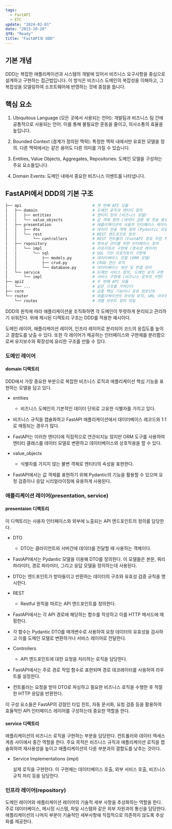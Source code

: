 ```yaml
---
tags:
  - FastAPI
  - ETC
update: "2024-02-01"
date: "2023-10-20"
상태: "Ready"
title: "FastAPI와 DDD"
---
```

## 기본 개념

DDD는 복잡한 애플리케이션과 시스템의 개발에 있어서 비즈니스 요구사항을 중심으로 설계하고 구현하는 접근법입니다. 이 방식은 비즈니스 도메인의 복잡성을 이해하고, 그 복잡성을 모델링하여 소프트웨어에 반영하는 것에 중점을 둡니다.

## 핵심 요소

1. Ubiquitous Language (모든 곳에서 사용되는 언어): 개발팀과 비즈니스 팀 간에 공통적으로 사용되는 언어. 이를 통해 불필요한 혼동을 줄이고, 의사소통의 효율을 높입니다.

1. Bounded Context (경계가 정의된 맥락): 특정한 맥락 내에서만 유효한 모델을 정의. 다른 맥락에서는 같은 용어도 다른 의미를 가질 수 있습니다.

1. Entities, Value Objects, Aggregates, Repositories: 도메인 모델을 구성하는 주요 요소들입니다.

1. Domain Events: 도메인 내에서 중요한 비즈니스 이벤트를 나타냅니다.

## FastAPI에서 DDD의 기본 구조

```bash
├── api                               # 첫 번째 API 모듈
│   ├── domain                        # 도메인 로직과 엔티티 정의
│   │   ├── entities                  # 엔티티 정의 (비즈니스 모델)
│   │   └── value_objects             # 값 객체 정의 (데이터 검증 및 전송 용도)
│   ├── presentation                  # 애플리케이션의 사용자 인터페이스 레이어
│   │   ├── dto                       # 데이터 전송 객체 정의 (Pydantic 모델)
│   │   └── rest                      # REST 엔드포인트 정의
│   │       └── controllers           # REST 컨트롤러 (FastAPI 경로 작업 처리)
│   ├── repository                    # 영속성 관리를 위한 인터페이스 정의
│   │   └── impl                      # 리포지토리 구현체 (영속성 레이어)
│   │       └── sql                   # SQL 기반 리포지토리 구현체
│   │           ├── models.py         # 데이터베이스 모델 (ORM 모델)
│   │           ├── crud.py           # CRUD 연산 로직
│   │           └── database.py       # 데이터베이스 세션 및 연결 관리
│   └── service                       # 도메인 서비스 정의, 도메인 로직 구현
│       └── impl                      # 서비스 구현체 (비즈니스 로직의 구현)
├── api2                              # 두 번째 API 모듈
│   └── ...                           # 같은 구조를 가져간다
├── core                              # 공통 핵심 기능이나 공유 컴포넌트
└── router                            # 애플리케이션의 라우팅 로직, URL 라우트 정의
    └── routes                        # 개별 라우트 정의 파일
```

DDD의 원칙에 따라 애플리케이션을 조직화하면 각 도메인이 뚜렷하게 분리되고 관리하기 쉬워진다. 위에 제시된 디렉토리 구조는 DDD를 적용한 예시이다. 

도메인 레이어, 애플리케이션 레이어, 인프라 레이어로 분리되어 코드의 응집도를 높이고 결합도를 낮출 수 있다. 또한 각 레이어가 제공하는 인터페이스와 구현체를 분리함으로써 유지보수와 확장성에 유리한 구조를 만들 수 있다. 

### 도메인 레이어

#### domain 디렉토리

DDD에서 가장 중요한 부분으로 복잡한 비즈니스 로직과 애플리케이션 핵심 기능을 표현하는 모델을 담고 있다. 

- entities

    - 비즈니스 도메인의 기본적인 데이터 단위로 고유한 식별자를 가지고 있다. 
- 비즈니스 규칙을 캡슐화하고 FastAPI 애플리케이션에서 데이터베이스 레코드와 1:1로 매핑되는 경우가 많다. 
- FastAPI는 이러한 엔티티에 직접적으로 연관되지능 않지만 ORM 도구를 사용하여 엔티티 클래스를 데이터 모델로 변환하고 데이터베이스와 상호작용을 할 수 있다. 

- value_objects

    - 식별자를 가지지 않는 불변 객체로 엔티티의 속성을 표현한다. 
- FastAPI에서는 값 객체를 표현하기 위해 Pydantic의 기능을 활용할 수 있으며 요청 검증이나 응답 시리얼라이징에 유용하게 사용된다. 

### 애플리케이션 레이어(presentation, service)

#### presentaion 디렉토리

이 디렉토리는 사용자 인터페이스와 외부에 노출되는 API 엔드포인트의 정의를 담당한다. 

- DTO

    - DTO는 클라이언트와 서버간에 데이터를 전달할 때 사용하는 객체이다.
- FastAPI에서는 Pydantic 모델을 이용해 DTO를 정의한다. 이 모델들은 본문, 쿼리 파라미터, 경로 파라미터, 그리고 응답 모델을 정의하는데 사용된다.
- DTO는 엔드포인트가 받아들이고 반환하는 데이터의 구조와 유효성 검증 규칙을 명시한다.

- REST

    - Restful 원칙을 따르는 API 엔드포인트를 정의한다. 
- FastAPI에서는 각 API 경로에 해당하는 함수를 작성하고 이를 HTTP 메서드에 매핑한다. 
- 각 함수는 Pydantic DTO를 매개변수로 사용하여 요청 데이터의 유효성을 검사하고 이를 도메인 모델로 변환하거나 서비스 레이어로 전달한다. 

- Controllers

    - API 엔드포인트에 대한 요청을 처리하는 로직을 담당한다. 
- FastAPI에서는 주로 경로 작업 함수로 표현되며 경로 데코레이터를 사용하여 라우트를 설정한다. 
- 컨트롤러는 요청을 받아 DTO로 파싱하고 필요한 비즈니스 로직을 수행한 후 적절한 HTTP 응답을 반환한다.

이 구성 요소들은 FastAP의 강점인 타입 힌트, 자동 문서화, 요청 검증 등을 활용하여 효율적인 API 인터페이스 레이어를 구성하는데 중요한 역할을 한다. 

#### service 디렉토리

애플리케이션의 비즈니스 로직을 구현하는 부분을 담당한다. 컨트롤러와 데이터 액세스 계층 사이에서 중간 역할을 한다. 주요 목적은 비즈니스 규칙과 애플리케이션 로직을 캡슐화하여 재사용성을 높이고 애플리케이션의 다룬 부분과의 결합도를 낮추는 것이다. 

- Service Implementations (impl)

    실제 로직을 구현한다. 이 구현체는 데이터베이스 호출, 외부 서비스 호출, 비즈니스 규칙 처리 등을 담당한다. 

### 인프라 레이어(repository)

도메인 레이어와 애플리케이션 레이어의 기술적 세부 사항을 추상화하는 역할을 한다. 주로 데이터베이스, 메시징 시스템, 파일 시스템와 같은 외부 자원과의 통신을 담당한다. 애플리케이션의 나머지 부분이 기술적인 세부사항에 직접적으로 의존하지 않도록 추상화를 제공한다. 

